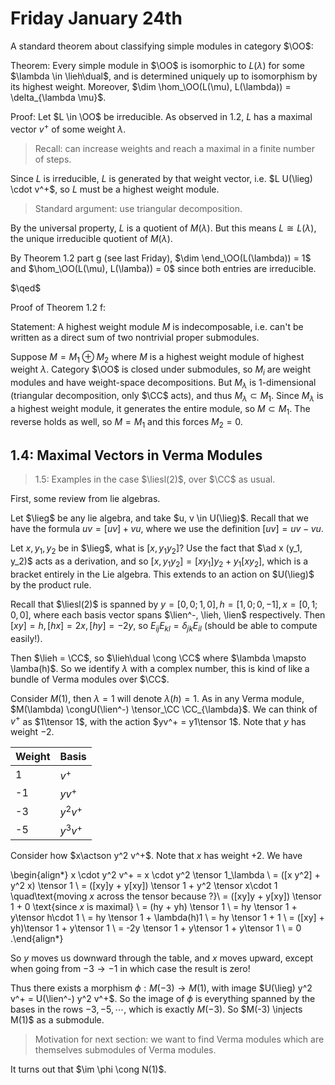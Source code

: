 # Friday January 24th

A standard theorem about classifying simple modules in category $\OO$:

Theorem:
Every simple module in $\OO$ is isomorphic to $L(\lambda)$ for some $\lambda \in \lieh\dual$, and is determined uniquely up to isomorphism by its highest weight.
Moreover, $\dim \hom_\OO(L(\mu), L(\lambda)) = \delta_{\lambda \mu}$.


Proof:
Let $L \in \OO$ be irreducible.
As observed in 1.2, $L$ has a maximal vector $v^+$ of some weight $\lambda$.

> Recall: can increase weights and reach a maximal in a finite number of steps.

Since $L$ is irreducible, $L$ is generated by that weight vector, i.e. $L U(\lieg) \cdot v^+$, so $L$ must be a highest weight module.

> Standard argument: use triangular decomposition.

By the universal property, $L$ is a quotient of $M(\lambda)$.
But this means $L \cong L(\lambda)$, the unique irreducible quotient of $M(\lambda)$.

By Theorem 1.2 part g (see last Friday), $\dim \end_\OO(L(\lambda)) = 1$ and $\hom_\OO(L(\mu), L(\lamba)) = 0$ since both entries are irreducible.

$\qed$

Proof of Theorem 1.2 f:

Statement:
A highest weight module $M$ is indecomposable, i.e. can't be written as a direct sum of two nontrivial proper submodules.

Suppose $M = M_1 \oplus M_2$ where $M$ is a highest weight module of highest weight $\lambda$.
Category $\OO$ is closed under submodules, so $M_i$ are weight modules and have weight-space decompositions.
But $M_\lambda$ is 1-dimensional (triangular decomposition, only $\CC$ acts), and thus $M_\lambda \subset M_1$.
Since $M_\lambda$ is a highest weight module, it generates the entire module, so $M \subset M_1$.
The reverse holds as well, so $M = M_1$ and this forces $M_2 = 0$.

## 1.4: Maximal Vectors in Verma Modules

> 1.5: Examples in the case $\liesl(2)$, over $\CC$ as usual.

First, some review from lie algebras.

Let $\lieg$ be any lie algebra, and take $u, v \in U(\lieg)$.
Recall that we have the formula $uv = [uv] + vu$, where we use the definition $[uv] = uv - vu$.

Let $x, y_1, y_2$ be in $\lieg$, what is $[x, y_1 y_2]$?
Use the fact that $\ad x (y_1, y_2)$ acts as a derivation, and so $[x, y_1 y_2] = [x y_1]y_2 + y_1[x y_2]$, which is a bracket entirely in the Lie algebra.
This extends to an action on $U(\lieg)$ by the product rule.

Recall that $\liesl(2)$ is spanned by $y =[0,0; 1,0], h = [1,0; 0, -1], x = [0,1; 0,0]$, where each basis vector spans $\lien^-, \lieh, \lien$ respectively.
Then $[x y] = h, [h x] = 2x, [h y] = -2y$, so $E_{ij} E_{kl} = \delta_{jk} E_{il}$ (should be able to compute easily!).

Then $\lieh = \CC$, so $\lieh\dual \cong \CC$ where $\lambda \mapsto \lamba(h)$.
So we identify $\lambda$ with a complex number, this is kind of like a bundle of Verma modules over $\CC$.

Consider $M(1)$, then $\lambda = 1$ will denote $\lambda(h) = 1$.
As in any Verma module, $M(\lambda) \congU(\lien^-) \tensor_\CC \CC_{\lambda}$.
We can think of $v^+$ as $1\tensor 1$, with the action $yv^+ = y1\tensor 1$.
Note that $y$ has weight $-2$.


Weight | Basis 
-----| ----- |
1   | $v^+$ |
-1  | $yv^+$ |
-3  | $y^2 v^+$ |
-5  | $y^3 v^+$ |

Consider how $x\actson y^2 v^+$.
Note that $x$ has weight $+2$.
We have 

\begin{align*}
x \cdot y^2 v^+ 
= x \cdot y^2 \tensor 1_\lambda \\
= ([x y^2] + y^2 x) \tensor 1 \\
= ([xy]y + y[xy]) \tensor 1 + y^2 \tensor x\cdot 1 \quad\text{moving $x$ across the tensor because ?}\\
= ([xy]y + y[xy]) \tensor 1 + 0  \text{since $x$ is maximal} \\
= (hy + yh) \tensor 1 \\
= hy \tensor 1 + y\tensor h\cdot 1 \\
= hy \tensor 1 + \lambda(h)1 \\
= hy \tensor 1 + 1 \\
= ([xy] + yh)\tensor 1 + y\tensor 1 \\
= -2y \tensor 1 + y\tensor 1 + y\tensor 1 \\
= 0
.\end{align*}


So $y$ moves us downward through the table, and $x$ moves upward, except when going from $-3\to -1$ in which case the result is zero!

Thus there exists a morphism $\phi: M(-3) \to M(1)$, with image $U(\lieg) y^2 v^+ = U(\lien^-) y^2 v^+$.
So the image of $\phi$ is everything spanned by the bases in the rows $-3, -5, \cdots$, which is exactly $M(-3)$.
So $M(-3) \injects M(1)$ as a submodule.

> Motivation for next section: we want to find Verma modules which are themselves submodules of Verma modules.

It turns out that $\im \phi \cong N(1)$.


